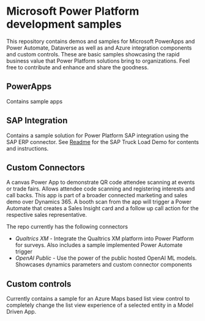 # Microsoft Power Platform development samples
This repository contains demos and samples for Microsoft PowerApps and Power Automate, Dataverse as well as and Azure integration components and custom controls. These are basic samples showcasing the rapid business value that Power Platform solutions bring to organizations. 
Feel free to contribute and enhance and share the goodness.

## PowerApps

Contains sample apps

## SAP Integration

Contains a sample solution for Power Platform SAP integration using the SAP ERP connector. See [Readme](./SAP%20Integration/readme.md) for the SAP Truck Load Demo for contents and instructions.

## Custom Connectors

A canvas Power App to demonstrate QR code attendee scanning at events or trade fairs. Allows attendee code scanning and registering interests and call backs.
This app is part of a broader connected marketing and sales demo over Dynamics 365. A booth scan from the app will trigger a Power Automate that creates a Sales Insight card and a follow up call action for the respective sales representative.

The repo currently has the following connectors

- *Qualtrics XM* - Integrate the Qualtrics XM platform into Power Platform for surveys. Also includes a sample implemented Power Automate trigger
- *OpenAI Public* - Use the power of the public hosted OpenAI ML models. Showcases dynamics parameters and custom connector components

## Custom controls

Currently contains a sample for an Azure Maps based list view control to completely change the list view experience of a selected entity in a Model Driven App.